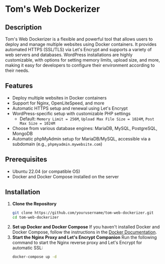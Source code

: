 # Tom's Web Dockerizer

## Description
Tom's Web Dockerizer is a flexible and powerful tool that allows users to deploy and manage multiple websites using Docker containers. It provides automated HTTPS (SSL/TLS) via Let's Encrypt and supports a variety of web servers and databases. WordPress installations are highly customizable, with options for setting memory limits, upload size, and more, making it easy for developers to configure their environment according to their needs.

## Features
- Deploy multiple websites in Docker containers
- Support for Nginx, OpenLiteSpeed, and more
- Automatic HTTPS setup and renewal using Let's Encrypt
- WordPress-specific setup with customizable PHP settings
  - Default: `Memory Limit = 256M`, `Upload Max File Size = 1024M`, `Post Max Size = 1024M`
- Choose from various database engines: MariaDB, MySQL, PostgreSQL, MongoDB
- Automatic phpMyAdmin setup for MariaDB/MySQL, accessible via a subdomain (e.g., `phpmyadmin.mywebsite.com`)

## Prerequisites
- Ubuntu 22.04 (or compatible OS)
- Docker and Docker Compose installed on the server

## Installation

1. **Clone the Repository**
   ```bash
   git clone https://github.com/yourusername/tom-web-dockerizer.git
   cd tom-web-dockerizer
2. **Set up Docker and Docker Compose** If you haven't installed Docker and Docker Compose, follow the instructions in the [Docker Documentation](https://docs.docker.com/).
3. **Start the Nginx Proxy and Let's Encrypt Companion** Run the following command to start the Nginx reverse proxy and Let's Encrypt for automatic SSL:
    ```bash
    docker-compose up -d
